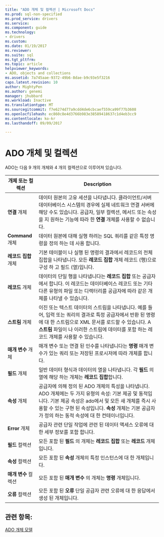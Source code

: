 ```yaml
---
title: "ADO 개체 및 컬렉션 | Microsoft Docs"
ms.prod: sql-non-specified
ms.prod_service: drivers
ms.service: 
ms.component: guide
ms.technology:
- drivers
ms.custom: 
ms.date: 01/19/2017
ms.reviewer: 
ms.suite: sql
ms.tgt_pltfrm: 
ms.topic: article
helpviewer_keywords:
- ADO, objects and collections
ms.assetid: 7a745aae-9372-49b6-8dae-b9c93e5f3216
caps.latest.revision: 10
author: MightyPen
ms.author: genemi
manager: jhubbard
ms.workload: Inactive
ms.translationtype: MT
ms.sourcegitcommit: f7e6274d77a9cdd4de6cbcaef559ca99f77b3608
ms.openlocfilehash: ec860c8e4d3766b983e38589418637c1d4eb3cc9
ms.contentlocale: ko-kr
ms.lasthandoff: 09/09/2017

---
```

# <a name="ado-objects-and-collections"></a>ADO 개체 및 컬렉션
ADO는 다음 9 개의 개체와 4 개의 컬렉션으로 이루어져 있습니다.  
  
|개체 또는 컬렉션|Description|  
|--------------------------|-----------------|  
|**연결** 개체|데이터 원본의 고유 세션을 나타냅니다. 클라이언트/서버 데이터베이스 시스템의 경우에 실제 네트워크 연결 서버에 해당 수도 있습니다. 공급자, 일부 컬렉션, 메서드 또는 속성을 지 원하는 기능에 따라 한 **연결** 개체를 사용할 수 없습니다.|  
|**Command** 개체|데이터 원본에 대해 실행 하려는 SQL 쿼리를 같은 특정 명령을 정의 하는 데 사용 합니다.|  
|**레코드 집합** 개체|기본 테이블이 나 실행 된 명령의 결과에서 레코드의 전체 집합을 나타냅니다. 모든 **레코드 집합** 개체 레코드 (행)으로 구성 하 고 필드 (열)입니다.|  
|**레코드** 개체|데이터의 단일 행을 나타냅니다는 **레코드 집합** 또는 공급자에서 합니다. 이 레코드는 데이터베이스 레코드 또는 기타 다른 유형의 파일 또는 디렉터리를 공급자에 따라 같은 개체를 나타낼 수 있습니다.|  
|**스트림** 개체|이진 또는 텍스트 데이터의 스트림을 나타냅니다. 예를 들어, 입력 또는 쿼리의 결과로 특정 공급자에서 반환 된 명령에 대 한 스트림으로 XML 문서를 로드할 수 있습니다. A **스트림** 파일이 나 이러한 스트림에 데이터를 포함 하는 레코드 개체를 사용할 수 있습니다.|  
|**매개 변수** 개체|매개 변수 또는 연결 된 인수를 나타냅니다는 **명령** 매개 변수가 있는 쿼리 또는 저장된 프로시저에 따라 개체를 합니다.|  
|**필드** 개체|일반 데이터 형식과 데이터의 열을 나타냅니다. 각 **필드** 의 열에 해당 하는 개체는 **레코드 집합**합니다.|  
|**속성** 개체|공급자에 의해 정의 된 ADO 개체의 특성을 나타냅니다. ADO 개체에는 두 가지 유형의 속성: 기본 제공 및 동적입니다. 기본 제공 속성은 ado에서 및 모든 새 개체를 즉시 사용할 수 있는 구현 된 속성입니다. **속성** 개체는 기본 공급자가 정의 하는 동적 속성에 대 한 컨테이너입니다.|  
|**Error** 개체|공급자 관련 단일 작업에 관련 된 데이터 액세스 오류에 대 한 세부 정보를 포함 합니다.|  
|**필드** 컬렉션|모든 포함 된 **필드** 의 개체는 **레코드 집합** 또는 **레코드** 개체입니다.|  
|**속성** 컬렉션|모든 포함 된 **속성** 개체의 특정 인스턴스에 대 한 개체입니다.|  
|**매개 변수** 컬렉션|모든 포함 된 **매개 변수** 의 개체는 **명령** 개체입니다.|  
|**오류** 컬렉션|모든 포함 된 **오류** 단일 공급자 관련 오류에 대 한 응답에서 생성 된 개체입니다.|  
  
## <a name="see-also"></a>관련 항목:  
 [ADO 개체 모델](../../../ado/reference/ado-api/ado-object-model.md)

